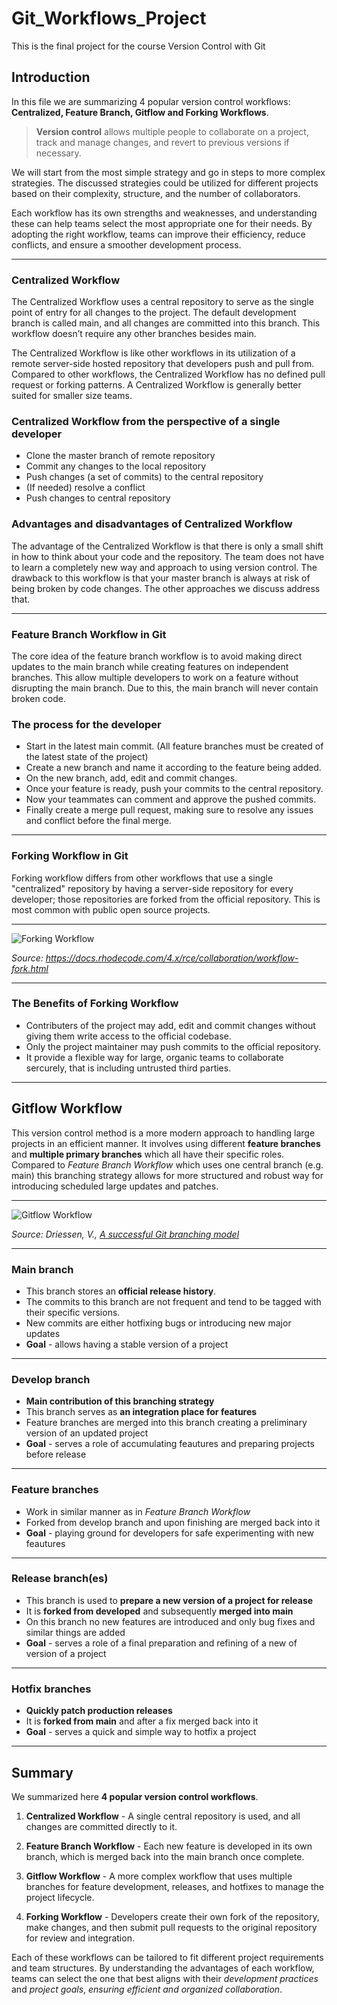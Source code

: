 # Git_Workflows_Project
This is the final project for the course Version Control with Git

## Introduction

In this file we are summarizing 4 popular version control workflows: **Centralized, Feature Branch, Gitflow and Forking Workflows**. 

> **Version control** allows multiple people to collaborate on a project, track and manage changes, and revert to previous versions if necessary.

We will start from the most simple strategy and go in steps to more complex strategies. The discussed strategies could be utilized for different projects based on their complexity, structure, and the number of collaborators.

Each workflow has its own strengths and weaknesses, and understanding these can help teams select the most appropriate one for their needs. By adopting the right workflow, teams can improve their efficiency, reduce conflicts, and ensure a smoother development process.


---

### Centralized Workflow

The Centralized Workflow uses a central repository to serve as the single point of entry for all changes to the project. The default development branch is called main, and all changes are committed into this branch. This workflow doesn’t require any other branches besides main. 

The Centralized Workflow is like other workflows in its utilization of a remote server-side hosted repository that developers push and pull from. Compared to other workflows, the Centralized Workflow has no defined pull request or forking patterns. A Centralized Workflow is generally better suited for smaller size teams.

### Centralized Workflow from the perspective of a single developer

- Clone the master branch of remote repository
- Commit any changes to the local repository
- Push changes (a set of commits) to the central repository
- (If needed) resolve a conflict
- Push changes to central repository 

### Advantages and disadvantages of Centralized Workflow

The advantage of the Centralized Workflow is that there is only a small shift in how to think about your code and the repository. The team does not have to learn a completely new way and approach to using version control. The drawback to this workflow is that your master branch is always at risk of being broken by code changes. The other approaches we discuss address that.

---

### Feature Branch Workflow in Git

The core idea of the feature branch workflow is to avoid making direct updates to the main branch while creating features on independent branches.
This allow multiple developers to work on a feature without disrupting the main branch.
Due to this, the main branch will never contain broken code.

### The process for the developer
- Start in the latest main commit. (All feature branches must be created of the latest state of the project)
- Create a new branch and name it according to the feature being added.
- On the new branch, add, edit and commit changes.
- Once your feature is ready, push your commits to the central repository.
- Now your teammates can comment and approve the pushed commits.
- Finally create a merge pull request, making sure to resolve any issues and conflict before the final merge.

---

### Forking Workflow in Git

Forking workflow differs from other workflows that use a single "centralized" repository by having a server-side repository for every developer; those repositories are forked from the official repository.
This is most common with public open source projects.

---

<img src="fork-flow.png" alt="Forking Workflow">

*Source: https://docs.rhodecode.com/4.x/rce/collaboration/workflow-fork.html*

---

### The Benefits of Forking Workflow
- Contributers of the project may add, edit and commit changes without giving them write access to the official codebase.
- Only the project maintainer may push commits to the official repository.
- It provide a flexible way for large, organic teams to collaborate sercurely, that is including untrusted third parties.

---

## Gitflow Workflow

This version control method is a more modern approach to handling large projects in an efficient manner. It involves using different **feature branches** and  **multiple primary branches** which all have their specific roles. Compared to *Feature Branch Workflow* which uses one central branch (e.g. main) this branching strategy allows for more structured and robust way for introducing scheduled large updates and patches.  

***

<img src="image.png" alt="Gitflow Workflow">

*Source: Driessen, V., [A successful Git branching model](https://nvie.com/posts/a-successful-git-branching-model/)*

***

### Main branch

- This branch stores an **official release history**. 
- The commits to this branch are not frequent and tend to be tagged with their specific versions.
- New commits are either hotfixing bugs or introducing new major updates 
- **Goal** - allows having a stable version of a project

***

### Develop branch

- **Main contribution of this branching strategy**
- This branch serves as **an integration place for features**
- Feature branches are merged into this branch creating a preliminary version of an updated project
- **Goal** - serves a role of accumulating feautures and preparing projects before release

***

### Feature branches

- Work in similar manner as in *Feature Branch Workflow*
- Forked from develop branch and upon finishing are merged back into it
- **Goal** - playing ground for developers for safe experimenting with new feautures

***

### Release branch(es)
- This branch is used to **prepare a new version of a project for release**
- It is **forked from developed** and subsequently **merged into main**
- On this branch no new features are introduced and only bug fixes and similar things are added
- **Goal** - serves a role of a final preparation and refining of a new of version of a project

***

### Hotfix branches
- **Quickly patch production releases**
- It is **forked from main** and after a fix merged back into it
- **Goal** - serves a quick and simple way to hotfix a project

***


## Summary

We summarized here **4 popular version control workflows**. 

1. **Centralized Workflow** - A single central repository is used, and all changes are committed directly to it.

2. **Feature Branch Workflow** - Each new feature is developed in its own branch, which is merged back into the main branch once complete.

3. **Gitflow Workflow** - A more complex workflow that uses multiple branches for feature development, releases, and hotfixes to manage the project lifecycle.

4. **Forking Workflow** - Developers create their own fork of the repository, make changes, and then submit pull requests to the original repository for review and integration.

Each of these workflows can be tailored to fit different project requirements and team structures. By understanding the advantages of each workflow, teams can select the one that best aligns with their *development practices* and *project goals*, *ensuring efficient and organized collaboration*.
